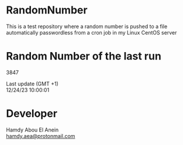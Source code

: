 # RandomNumber    
This is a test repository where a random number is pushed to a file automatically passwordless from a cron job in my Linux CentOS server    
# Random Number of the last run   
3847
      
Last update (GMT +1)    
12/24/23 10:00:01
# Developer    
Hamdy Abou El Anein   
hamdy.aea@protonmail.com
